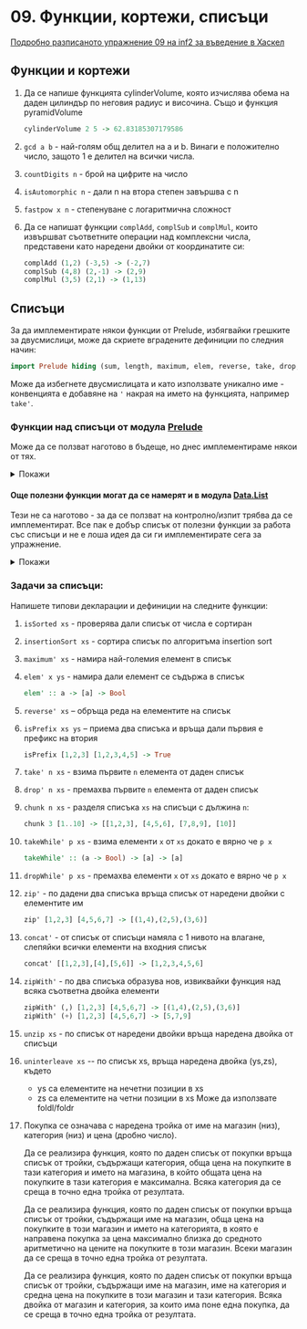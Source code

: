 # 09. Функции, кортежи, списъци

[Подробно разписаното упражнение 09 на inf2 за въведение в Хаскел](https://github.com/triffon/fp-2022-23/blob/main/exercises/inf2/09/README.md#haskell)

## Функции и кортежи

1. Да се напише функцията cylinderVolume, която изчислява обема на даден цилиндър по неговия радиус и височина. Също и функция pyramidVolume
   ```hs
   cylinderVolume 2 5 -> 62.83185307179586
   ```

1. `gcd a b` - най-голям общ делител на а и b. Винаги е положително число, защото 1 е делител на всички числа.

1. `countDigits n` - брой на цифрите на число

1. `isAutomorphic n` - дали n на втора степен завършва с n

1. `fastpow x n` - степенуване с логаритмична сложност

1. Да се напишат функции `complAdd`, `complSub` и `complMul`, които извършват
   съответните операции над комплексни числа, представени като наредени двойки от
   координатите си:

   ```hs
   complAdd (1,2) (-3,5) -> (-2,7)
   complSub (4,8) (2,-1) -> (2,9)
   complMul (3,5) (2,1) -> (1,13)
   ```

## Списъци
За да имплементирате някои функции от Prelude, избягвайки грешките за двусмислици, може да скриете вградените дефиниции по следния начин:
```hs
import Prelude hiding (sum, length, maximum, elem, reverse, take, drop, concat, zipWith)
```
Може да избегнете двусмислицата и като използвате уникално име - конвенцията е добавяне на `'` накрая на името на функцията, например `take'`.


### Функции над списъци от модула [Prelude](https://hackage.haskell.org/package/base-4.16.0.0/docs/Prelude.html#g:13)
Може да се ползват наготово в бъдеще, но днес имплементираме някои от тях.

<details>
  <summary>Покажи</summary>

```hs
(++) :: [a] -> [a] -> [a] -- infixr 5
map :: (a -> b) -> [a] -> [b]
filter :: (a -> Bool) -> [a] -> [a]

head :: [a] -> a
tail :: [a] -> [a]

init :: [a] -> [a]
last :: [a] -> a

(!!) :: [a] -> Int -> a -- infixl 9
null :: [a] -> Bool

length :: [a] -> Int
elem :: Eq a => a -> [a] -> Bool
notElem :: Eq a => a -> [a] -> Bool
reverse :: [a] -> [a]
sum :: Num a => [a] -> a
product :: Num a => [a] -> a
maximum :: Ord a => [a] -> a
minimum :: Ord a => [a] -> a

and :: [Bool] -> Bool
or :: [Bool] -> Bool
any :: (a -> Bool) -> [a] -> Bool
all :: (a -> Bool) -> [a] -> Bool
concat :: [[a]] -> [a]
concatMap :: (a -> [b]) -> [a] -> [b]

iterate :: (a -> a) -> a -> [a]
repeat :: a -> [a]
replicate :: Int -> a -> [a]
cycle :: [a] -> [a]

take :: Int -> [a] -> [a]
drop :: Int -> [a] -> [a]
takeWhile :: (a -> Bool) -> [a] -> [a]
dropWhile :: (a -> Bool) -> [a] -> [a]

span :: (a -> Bool) -> [a] -> ([a], [a])
break :: (a -> Bool) -> [a] -> ([a], [a])
splitAt :: Int -> [a] -> ([a], [a])

lookup :: Eq a => a -> [(a, b)] -> Maybe b

zip :: [a] -> [b] -> [(a, b)]
zip3 :: [a] -> [b] -> [c] -> [(a, b, c)]
zipWith :: (a -> b -> c) -> [a] -> [b] -> [c]
zipWith3 :: (a -> b -> c -> d) -> [a] -> [b] -> [c] -> [d]
unzip :: [(a, b)] -> ([a], [b])
unzip3 :: [(a, b, c)] -> ([a], [b], [c])

lines :: String -> [String]
words :: String -> [String]
unlines :: [String] -> String
unwords :: [String] -> String
```

#### От по-висок ред:
```hs
foldr :: (a -> b -> b) -> b -> [a] -> b
foldl :: (b -> a -> b) -> b -> [a] -> b
foldl' :: (b -> a -> b) -> b -> [a] -> b
foldr1 :: (a -> a -> a) -> [a] -> a
foldl1 :: (a -> a -> a) -> [a] -> a

scanr :: (a -> b -> b) -> b -> [a] -> [b]
scanl :: (b -> a -> b) -> b -> [a] -> [b]
scanr1 :: (a -> a -> a) -> [a] -> [a]
scanl1 :: (a -> a -> a) -> [a] -> [a]
```
</details>

#### Още полезни функции могат да се намерят и в модула [Data.List](https://hackage.haskell.org/package/base-4.16.0.0/docs/Data-List.html#v:intersperse)
Тези не са наготово - за да се ползват на контролно/изпит трябва да се имплементират. Все пак е добър списък от полезни функции за работа със списъци и не е лоша идея да си ги имплементирате сега за упражнение.
<details>
  <summary>Покажи</summary>

  ```haskell
  intersperse :: a -> [a] -> [a]
  intercalate :: [a] -> [[a]] -> [a]
  transpose :: [[a]] -> [[a]]
  subsequences :: [a] -> [[a]]
  permutations :: [a] -> [[a]]

  stripPrefix :: Eq a => [a] -> [a] -> Maybe [a]
  group :: Eq a => [a] -> [[a]]
  inits :: [a] -> [[a]]
  tails :: [a] -> [[a]]

  isPrefixOf :: Eq a => [a] -> [a] -> Bool
  isSuffixOf :: Eq a => [a] -> [a] -> Bool
  isInfixOf :: Eq a => [a] -> [a] -> Bool
  isSubsequenceOf :: Eq a => [a] -> [a] -> Bool

  partition :: (a -> Bool) -> [a] -> ([a], [a])
  elemIndex :: Eq a => a -> [a] -> Maybe Int
  elemIndices :: Eq a => a -> [a] -> [Int]
  findIndex :: (a -> Bool) -> [a] -> Maybe Int
  findIndices :: (a -> Bool) -> [a] -> [Int]

  nub :: Eq a => [a] -> [a]
  delete :: Eq a => a -> [a] -> [a]
  (\\) :: Eq a => [a] -> [a] -> [a] infix 5
  union :: Eq a => [a] -> [a] -> [a]
  intersect :: Eq a => [a] -> [a] -> [a]

  sortOn :: Ord b => (a -> b) -> [a] -> [a]

  nubBy :: (a -> a -> Bool) -> [a] -> [a]
  deleteBy :: (a -> a -> Bool) -> a -> [a] -> [a]
  deleteFirstsBy :: (a -> a -> Bool) -> [a] -> [a] -> [a]
  unionBy :: (a -> a -> Bool) -> [a] -> [a] -> [a]
  intersectBy :: (a -> a -> Bool) -> [a] -> [a] -> [a]
  groupBy :: (a -> a -> Bool) -> [a] -> [[a]]
  sortBy :: (a -> a -> Ordering) -> [a] -> [a]

  maximumBy :: (a -> a -> Ordering) -> [a] -> a
  minimumBy :: (a -> a -> Ordering) -> [a] -> a
  ```
</details>

### Задачи за списъци:

Напишете типови декларации и дефиниции на следните функции:
1. `isSorted xs` - проверява дали списък от числа е сортиран
1. `insertionSort xs` - сортира списък по алгоритъма insertion sort
4. `maximum' xs` - намира най-големия елемент в списък
5. `elem' x ys` - намира дали елемент се съдържа в списък
   ```hs
   elem' :: a -> [a] -> Bool
   ```
6. `reverse' xs` – обръща реда на елементите на списък
7. `isPrefix xs ys` – приема два списъка и връща дали първия е префикс на втория
   ```hs
   isPrefix [1,2,3] [1,2,3,4,5] -> True
   ```
8. `take' n xs` - взима първите `n` елемента от даден списък
9. `drop' n xs` - премахва първите `n` елемента от даден списък
1. `chunk n xs` - разделя списъка `xs` на списъци с дължина `n`:
   ```haskell
   chunk 3 [1..10] -> [[1,2,3], [4,5,6], [7,8,9], [10]]
   ```
8. `takeWhile' p xs` - взима елементи `x` от `xs` докато е вярно че `p x`
   ```haskell
   takeWhile' :: (a -> Bool) -> [a] -> [a]
   ```
9. `dropWhile' p xs` - премахва елементи `x` от `xs` докато е вярно че `p x`
10. `zip'` - по дадени два списъка връща списък от наредени двойки с елементите им
    ```hs
    zip' [1,2,3] [4,5,6,7] -> [(1,4),(2,5),(3,6)]
    ```
11. `concat'` - от списък от списъци намяла с 1 нивото на влагане, слепяйки всички елементи на входния списък
    ```hs
    concat' [[1,2,3],[4],[5,6]] -> [1,2,3,4,5,6]
    ```
12. `zipWith'` - по два списъка образува нов, извиквайки функция над всяка съответна двойка елементи
    ```hs
    zipWith' (,) [1,2,3] [4,5,6,7] -> [(1,4),(2,5),(3,6)]
    zipWith' (+) [1,2,3] [4,5,6,7] -> [5,7,9]
    ```
1. `unzip xs` - по списък от наредени двойки връща наредена двойка от списъци

1. `uninterleave xs` -- по списък xs, връща наредена двойка (ys,zs), където
   - ys са елементите на нечетни позиции в xs
   - zs са елементите на четни позиции в xs
   Може да използвате foldl/foldr

1. Покупка се означава с наредена тройка от име на магазин (низ), категория (низ) и цена (дробно число).

   Да се реализира функция, която по даден списък от покупки връща списък от тройки, съдържащи категория, обща цена на покупките в тази категория и името на магазина, в който общата цена на покупките в тази категория е максимална. Всяка категория да се среща в точно една тройка от резултата.

   Да се реализира функция, която по даден списък от покупки връща списък от тройки, съдържащи име на магазин, обща цена на покупките в този магазин и името на категорията, в която е направена покупка за цена максимално близка до средното аритметично на цените на покупките в този магазин. Всеки магазин да се среща в точно една тройка от резултата.

   Да се реализира функция, която по даден списък от покупки връща списък от тройки, съдържащи име на магазин, име на категория и средна цена на покупките в този магазин и тази категория. Всяка двойка от магазин и категория, за които има поне една покупка, да се среща в точно една тройка от резултата.
